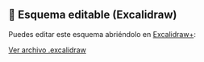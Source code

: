 ## 📝 Esquema editable (Excalidraw)

Puedes editar este esquema abriéndolo en [Excalidraw+](https://excalidraw.com):

[Ver archivo .excalidraw](KeyCode.excalidraw)
